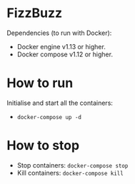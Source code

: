 FizzBuzz
========

Dependencies (to run with Docker):

  * Docker engine v1.13 or higher.
  * Docker compose v1.12 or higher.

# How to run #

Initialise and start all the containers:
* `docker-compose up -d`

# How to stop #

  * Stop containers: `docker-compose stop`
  * Kill containers: `docker-compose kill`
  